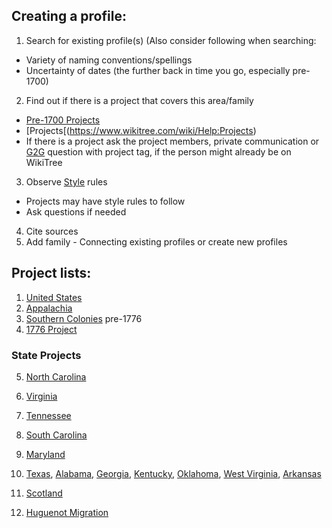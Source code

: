 ## Creating a profile:
1. Search for existing profile(s) (Also consider following when searching:
  * Variety of naming conventions/spellings
  * Uncertainty of dates (the further back in time you go, especially pre-1700)
2. Find out if there is a project that covers this area/family
  * [Pre-1700 Projects](https://www.wikitree.com/wiki/Category:Pre-1700_Projects)
  * [Projects[(https://www.wikitree.com/wiki/Help:Projects)
  * If there is a project ask the project members, private communication or [G2G](https://www.wikitree.com/g2g/) question with project tag, if the person might already be on WikiTree
 3. Observe [Style](https://www.wikitree.com/wiki/Category:Styles_and_Standards) rules
  * Projects may have style rules to follow
  * Ask questions if needed
 4. Cite sources
 5. Add family - Connecting existing profiles or create new profiles


## Project lists:
  1. [United States](https://www.wikitree.com/wiki/Project:United_States#Sub-Projects)
  2. [Appalachia](https://www.wikitree.com/wiki/Project:Appalachia)
  3. [Southern Colonies](https://www.wikitree.com/wiki/Project:US_Southern_Colonies) pre-1776
  4. [1776 Project](https://www.wikitree.com/wiki/Project:1776)
   ### State Projects
  5. [North Carolina](https://www.wikitree.com/wiki/Project:North_Carolina)
  6. [Virginia](https://www.wikitree.com/wiki/Project:Virginia)
  7. [Tennessee](https://www.wikitree.com/wiki/Project:Tennessee)
  8. [South Carolina](https://www.wikitree.com/wiki/Project:South_Carolina)
  9. [Maryland](https://www.wikitree.com/wiki/Project:Maryland)
  10. [Texas](https://www.wikitree.com/wiki/Project:Texas), [Alabama](https://www.wikitree.com/wiki/Space:Alabama_Roots), [Georgia](https://www.wikitree.com/wiki/Project:Georgia), [Kentucky](https://www.wikitree.com/wiki/Project:Kentucky), [Oklahoma](https://www.wikitree.com/wiki/Project:Oklahoma), [West Virginia](https://www.wikitree.com/wiki/Project:West_Virginia), [Arkansas](https://www.wikitree.com/wiki/Project:Arkansas)
    
  11. [Scotland](https://www.wikitree.com/wiki/Project:Scotland)
  12. [Huguenot Migration](https://www.wikitree.com/wiki/Help:Projects#Huguenot_Migration)
  
